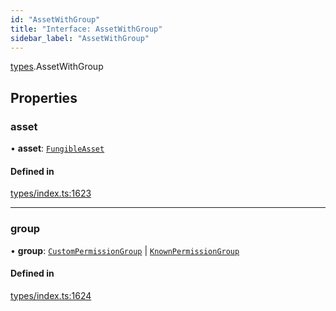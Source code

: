 ```yaml
---
id: "AssetWithGroup"
title: "Interface: AssetWithGroup"
sidebar_label: "AssetWithGroup"
---
```


[types](../../../modules/Types/Types.md).AssetWithGroup

## Properties

### asset

• **asset**: [`FungibleAsset`](../../../classes/API/Entities/Asset/Fungible/FungibleAsset.md)

#### Defined in

[types/index.ts:1623](https://github.com/PolymeshAssociation/polymesh-sdk/blob/daafaa68f/src/types/index.ts#L1623)

___

### group

• **group**: [`CustomPermissionGroup`](../../../classes/API/Entities/CustomPermissionGroup/CustomPermissionGroup.md) \| [`KnownPermissionGroup`](../../../classes/API/Entities/KnownPermissionGroup/KnownPermissionGroup.md)

#### Defined in

[types/index.ts:1624](https://github.com/PolymeshAssociation/polymesh-sdk/blob/daafaa68f/src/types/index.ts#L1624)
